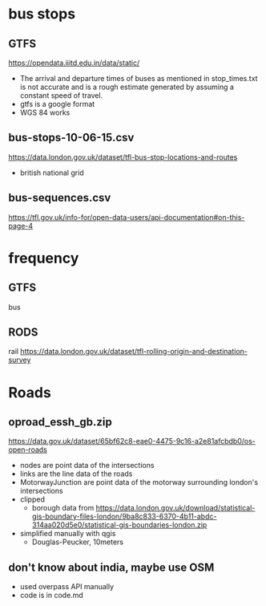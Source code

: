 # bus stops
## GTFS
https://opendata.iiitd.edu.in/data/static/
- The arrival and departure times of buses as mentioned in stop_times.txt is not accurate and is a rough estimate generated by assuming a constant speed of travel.
- gtfs is a google format
- WGS 84 works

## bus-stops-10-06-15.csv
https://data.london.gov.uk/dataset/tfl-bus-stop-locations-and-routes
- british national grid

## bus-sequences.csv
https://tfl.gov.uk/info-for/open-data-users/api-documentation#on-this-page-4

# frequency
## GTFS
bus
## RODS
rail
https://data.london.gov.uk/dataset/tfl-rolling-origin-and-destination-survey

# Roads
## oproad_essh_gb.zip
https://data.gov.uk/dataset/65bf62c8-eae0-4475-9c16-a2e81afcbdb0/os-open-roads
- nodes are point data of the intersections
- links are the line data of the roads
- MotorwayJunction are point data of the motorway surrounding london's intersections
- clipped
    - borough data from https://data.london.gov.uk/download/statistical-gis-boundary-files-london/9ba8c833-6370-4b11-abdc-314aa020d5e0/statistical-gis-boundaries-london.zip
- simplified manually with qgis
    - Douglas-Peucker, 10meters

## don't know about india, maybe use OSM
- used overpass API manually
- code is in code.md
